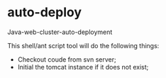auto-deploy
===========

Java-web-cluster-auto-deployment

This shell/ant script tool will do the following things:
<p>
    <ul>
      <li>Checkout coude from svn server;</li>
      <li>Initial the tomcat instance if it does not exist;</li>
    </ul>
</p>
